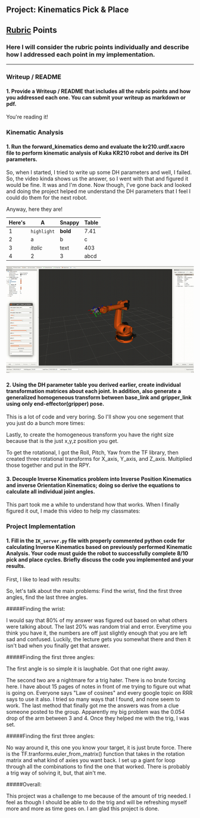 ## Project: Kinematics Pick & Place
[//]: # (Image References)

[image1]: ./misc_images/misc1.png
[image2]: ./misc_images/misc2.png
[image3]: ./misc_images/misc3.png

## [Rubric](https://review.udacity.com/#!/rubrics/972/view) Points
### Here I will consider the rubric points individually and describe how I addressed each point in my implementation.  

---
### Writeup / README

#### 1. Provide a Writeup / README that includes all the rubric points and how you addressed each one.  You can submit your writeup as markdown or pdf.  

You're reading it!

### Kinematic Analysis
#### 1. Run the forward_kinematics demo and evaluate the kr210.urdf.xacro file to perform kinematic analysis of Kuka KR210 robot and derive its DH parameters.

So, when I started, I tried to write up some DH parameters and well, I failed.  So, the video kinda shows us the answer, so I went with that and figured it would be fine.  It was and I'm done.  Now though, I've gone back and looked and doing the project helped me understand the DH parameters that I feel I could do them for the next robot.

Anyway, here they are!

Here's | A | Snappy | Table
--- | --- | --- | ---
1 | `highlight` | **bold** | 7.41
2 | a | b | c
3 | *italic* | text | 403
4 | 2 | 3 | abcd


![alt text][image1]

#### 2. Using the DH parameter table you derived earlier, create individual transformation matrices about each joint. In addition, also generate a generalized homogeneous transform between base_link and gripper_link using only end-effector(gripper) pose.

This is a lot of code and very boring.  So I'll show you one segement that you just do a bunch more times:



Lastly, to create the homogeneous transform you have the right size because that is the just x,y,z position you get.

To get the rotational, I got the Roll, Pitch, Yaw from the TF library, then created three rotational transforms for X_axis, Y_axis, and Z_axis.  Multiplied those together and put in the RPY.  


#### 3. Decouple Inverse Kinematics problem into Inverse Position Kinematics and inverse Orientation Kinematics; doing so derive the equations to calculate all individual joint angles.

This part took me a while to understand how that works.  When I finally figured it out, I made this video to help my classmates:




### Project Implementation

#### 1. Fill in the `IK_server.py` file with properly commented python code for calculating Inverse Kinematics based on previously performed Kinematic Analysis. Your code must guide the robot to successfully complete 8/10 pick and place cycles. Briefly discuss the code you implemented and your results. 


First, I like to lead with results:




So, let's talk about the main problems:  Find the wrist, find the first three angles, find the last three angles.

#####Finding the wrist: 

I would say that 80% of my answer was figured out based on what others were talking about.  The last 20% was random trial and error.  Everytime you think you have it, the numbers are off just slightly enough that you are left sad and confused.  Luckily, the lecture gets you somewhat there and then it isn't bad when you finally get that answer.

#####Finding the first three angles:

The first angle is so simple it is laughable.  Got that one right away.

The second two are a nightmare for a trig hater.  There is no brute forcing here.  I have about 15 pages of notes in front of me trying to figure out what is going on.  Everyone says "Law of cosines" and every google topic on RRR says to use it also.  I tried so many ways that I found, and none seem to work.  The last method that finally got me the answers was from a clue someone posted to the group.  Apparently my big problem was the 0.054 drop of the arm between 3 and 4.  Once they helped me with the trig, I was set.

#####Finding the first three angles:

No way around it, this one you know your target, it is just brute force.  There is the TF.tranforms.euler_from_matrix() function that takes in the rotation matrix and what kind of axies you want back.  I set up a giant for loop through all the combinations to find the one that worked.  There is probably a trig way of solving it, but, that ain't me.

#####Overall:

This project was a challenge to me because of the amount of trig needed.  I feel as though I should be able to do the trig and will be refreshing myself more and more as time goes on.  I am glad this project is done.

